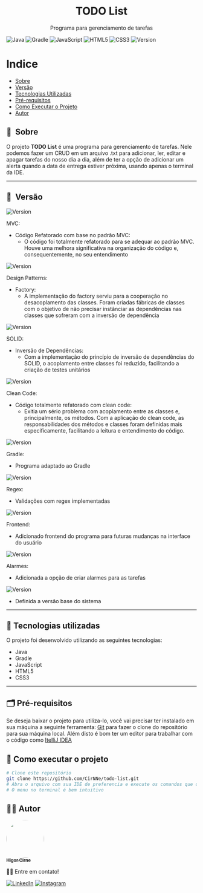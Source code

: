 <h1 align="center">TODO List</h1>

<p align="center">Programa para gerenciamento de tarefas</p>

![Java](https://img.shields.io/badge/java-%23ED8B00.svg?style=for-the-badge&logo=java&logoColor=white)
![Gradle](https://img.shields.io/badge/Gradle-02303A.svg?style=for-the-badge&logo=Gradle&logoColor=white)
![JavaScript](https://img.shields.io/badge/javascript-%23323330.svg?style=for-the-badge&logo=javascript&logoColor=%23F7DF1E)
![HTML5](https://img.shields.io/badge/html5-%23E34F26.svg?style=for-the-badge&logo=html5&logoColor=white)
![CSS3](https://img.shields.io/badge/css3-%231572B6.svg?style=for-the-badge&logo=css3&logoColor=white)
![Version](https://img.shields.io/badge/version-v2.2.0-blue) 

Indice
=================
 * [Sobre](#-sobre)
 * [Versão](#-versão)
 * [Tecnologias Utilizadas](#-tecnologias-utilizadas)
 * [Pré-requisitos](#-pré-requisitos)
 * [Como Executar o Projeto](#-como-executar-o-projeto)
 * [Autor](#-autor)

## 🔖&nbsp; Sobre

O projeto **TODO List** é uma programa para gerenciamento de tarefas. Nele podemos fazer um CRUD em um arquivo .txt para adicionar, ler, editar e apagar tarefas do nosso dia a dia, além de ter a opção de adicionar um alerta quando a data de entrega estiver próxima, usando apenas o terminal da IDE. 

---

## 🔖&nbsp; Versão

![Version](https://img.shields.io/badge/version-v2.2.0-blue)

MVC:
- Código Refatorado com base no padrão MVC:
  - O código foi totalmente refatorado para se adequar ao padrão MVC. Houve uma melhora significativa na organização do 
        código e, consequentemente, no seu entendimento

![Version](https://img.shields.io/badge/version-v2.1.0-blue)

Design Patterns:
- Factory:
  - A implementação do factory serviu para a cooperação no desacoplamento das classes. Foram criadas fábricas de classes 
        com o objetivo de não precisar instânciar as dependências nas classes que sofreram com a inversão de dependência

![Version](https://img.shields.io/badge/version-v2.0.0-blue)

SOLID:
- Inversão de Dependências:
  - Com a implementação do princípio de inversão de dependências do SOLID, o acoplamento entre classes foi reduzido,
      facilitando a criação de testes unitários

![Version](https://img.shields.io/badge/version-v2.0.0-blue)

Clean Code:
- Código totalmente refatorado com clean code:
  - Exitia um sério problema com acoplamento entre as classes e, principalmente, os métodos. Com a aplicação do 
        clean code, as responsabilidades dos métodos e classes foram definidas mais especificamente, facilitando
            a leitura e entendimento do código.

![Version](https://img.shields.io/badge/version-v1.4.0-blue)

Gradle:
- Programa adaptado ao Gradle

![Version](https://img.shields.io/badge/version-v1.3.0-blue)

Regex:
- Validações com regex implementadas

![Version](https://img.shields.io/badge/version-v1.2.0-blue)

Frontend:
- Adicionado frontend do programa para futuras mudanças na interface do usuário

![Version](https://img.shields.io/badge/version-v1.1.0-blue)

Alarmes:
- Adicionada a opção de criar alarmes para as tarefas

![Version](https://img.shields.io/badge/version-v1.0.0-blue)
- Definida a versão base do sistema

---

## 🚀 Tecnologias utilizadas

O projeto foi desenvolvido utilizando as seguintes tecnologias:

- Java
- Gradle
- JavaScript
- HTML5
- CSS3

---

## 🗂 Pré-requisitos

Se deseja baixar o projeto para utiliza-lo, você vai precisar ter instalado em sua máquina a seguinte ferramenta:
[Git](https://git-scm.com) para fazer o clone do repositório para sua máquina local. 
Além disto é bom ter um editor para trabalhar com o código como [ItelliJ IDEA](https://www.jetbrains.com/pt-br/idea/)

## 🎲 Como executar o projeto

```bash
# Clone este repositório
git clone https://github.com/CirNNe/todo-list.git
# Abra o arquivo com sua IDE de preferencia e execute os comandos que desejar
# O menu no terminal é bem intuitivo
```

## 👨‍💻 Autor

<a href="https://github.com/CirNNe">
 <img style="border-radius: 50%;" src="https://avatars.githubusercontent.com/u/98779843?s=400&u=0acf3d526d374b620501ea180d5c81c3ff998c42&v=4" width="100px;" alt=""/>
 <br />
 <sub><b>Higor Cirne</b></sub></a> <a href="https://github.com/CirNNe" title="GitHub"></a>

👋🏽 Entre em contato!

[![LinkedIn](https://img.shields.io/badge/linkedin-%230077B5.svg?style=for-the-badge&logo=linkedin&logoColor=white)](https://www.linkedin.com/in/higorcirne/)
[![Instagram](https://img.shields.io/badge/Instagram-%23E4405F.svg?style=for-the-badge&logo=Instagram&logoColor=white)](https://www.instagram.com/higordev_/)
